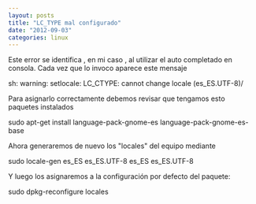 ```yaml
---
layout: posts
title: "LC_TYPE mal configurado"
date: "2012-09-03"
categories: linux
---
```


Este error se identifica , en mi caso , al utilizar el auto completado en consola. Cada vez que lo invoco aparece este mensaje

sh: warning: setlocale: LC\_CTYPE: cannot change locale (es\_ES.UTF-8)/

Para asignarlo correctamente debemos revisar que tengamos esto paquetes instalados

sudo apt-get install language-pack-gnome-es language-pack-gnome-es-base

Ahora generaremos de nuevo los "locales" del equipo mediante

sudo locale-gen es\_ES es\_ES.UTF-8 es\_ES es\_ES.UTF-8

Y luego los asignaremos a la configuración por defecto del paquete:

sudo dpkg-reconfigure locales
